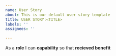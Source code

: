 ```yaml
---
name: User Story
about: This is our default user story template
title: USER STORY:<TITLE>
labels: ''
assignees: ''

---
```


As a **role** I can  **capability** so that **recieved benefit**
